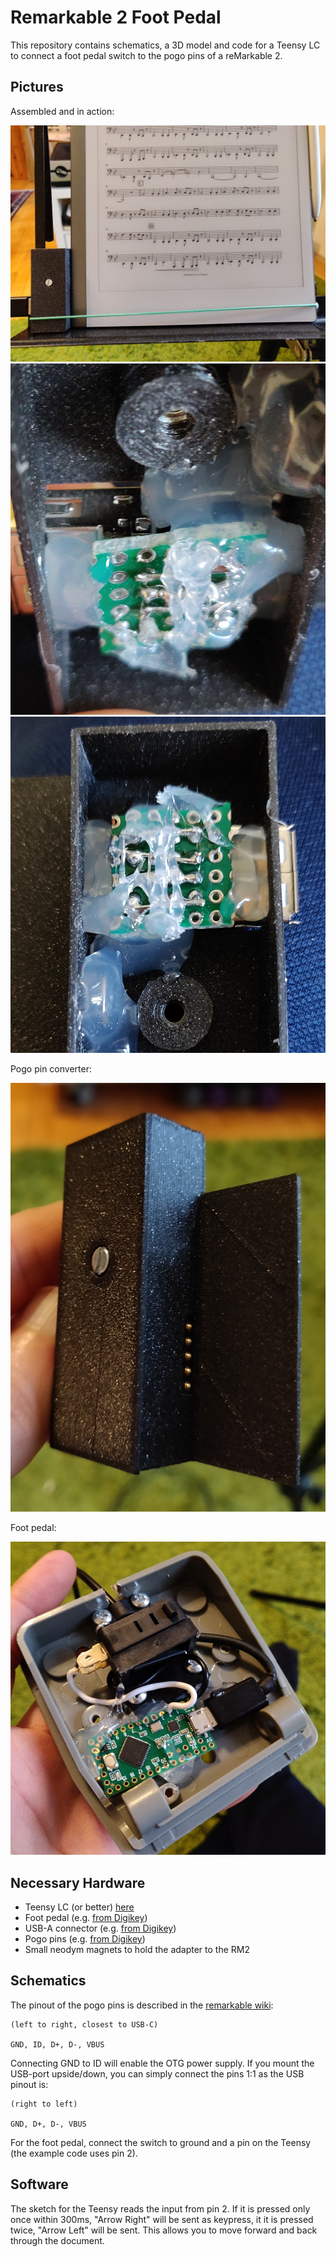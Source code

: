# Remarkable 2 Foot Pedal

This repository contains schematics, a 3D model and code for a Teensy LC to connect a foot pedal switch to the pogo pins of a reMarkable 2.

## Pictures
Assembled and in action:

![Action](https://raw.githubusercontent.com/reini1305/remarkable_footpedal/main/action.jpg)
![Action](https://raw.githubusercontent.com/reini1305/remarkable_footpedal/main/IMG_20220220_095805__01.jpg)
![Action](https://raw.githubusercontent.com/reini1305/remarkable_footpedal/main/IMG_20220220_095751__01.jpg)

Pogo pin converter:

![Pogo](https://raw.githubusercontent.com/reini1305/remarkable_footpedal/main/converter.jpg)

Foot pedal:

![Foot pedal](https://raw.githubusercontent.com/reini1305/remarkable_footpedal/main/switch.jpg)

## Necessary Hardware
- Teensy LC (or better) [here](https://www.pjrc.com/teensy/teensyLC.html)
- Foot pedal (e.g. [from Digikey](https://www.digikey.at/product-detail/de/adafruit-industries-llc/423/1528-1137-ND/5353597))
- USB-A connector (e.g. [from Digikey](https://www.digikey.at/product-detail/de/on-shore-technology-inc/USB-A1HSW6/ED2989-ND/2677750))
- Pogo pins (e.g. [from Digikey](https://www.digikey.at/product-detail/de/mill-max-manufacturing-corp/815-22-005-30-001101/ED1232-05-ND/3913218))
- Small neodym magnets to hold the adapter to the RM2

## Schematics
The pinout of the pogo pins is described in the [remarkable wiki](https://remarkablewiki.com/tech/rm2_otg_pogo):
~~~
(left to right, closest to USB-C)  
  
GND, ID, D+, D-, VBUS
~~~
Connecting GND to ID will enable the OTG power supply. If you mount the USB-port upside/down, you can simply connect the pins 1:1 as the USB pinout is:
~~~
(right to left)  
  
GND, D+, D-, VBUS
~~~

For the foot pedal, connect the switch to ground and a pin on the Teensy (the example code uses pin 2).

## Software
The sketch for the Teensy reads the input from pin 2. If it is pressed only once within 300ms, "Arrow Right" will be sent as keypress, it it is pressed twice, "Arrow Left" will be sent. This allows you to move forward and back through the document.
